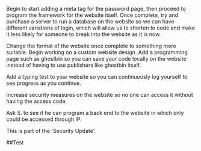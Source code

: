 Begin to start adding a meta tag for the password page, then proceed to program the framework for the website itself.
Once complete, try and purchase a server to run a database on the website so we can have different variations of login,
which will allow us to shorten to code and make it less likely for someone to break into the website as it is now.

Change the format of the website once complete to something more suitable. Begin working on a custom website design.
Add a programming page such as ghostbin so you can save your code locally on the website instead of having to use publishers 
like ghostbin itself. 

Add a typing test to your website so you can continuously log yourself to see progress as you continue.

Increase security measures on the website so no one can access it without having the access code.

Ask S. to see if he can program a back end to the website in which only could be accessed through IP.

This is part of the 'Security Update'.

##Test
